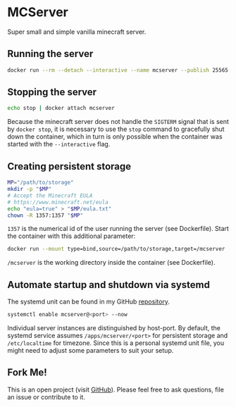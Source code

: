 # MCServer
Super small and simple vanilla minecraft server.

## Running the server
```bash
docker run --rm --detach --interactive --name mcserver --publish 25565:25565 hetsh/mcserver
```

## Stopping the server
```bash
echo stop | docker attach mcserver
```
Because the minecraft server does not handle the `SIGTERM` signal that is sent by `docker stop`, it is necessary to use the `stop` command to gracefully shut down the container, which in turn is only possible when the container was started with the `--interactive` flag.

## Creating persistent storage
```bash
MP="/path/to/storage"
mkdir -p "$MP"
# Accept the Minecraft EULA
# https://www.minecraft.net/eula
echo "eula=true" > "$MP/eula.txt"
chown -R 1357:1357 "$MP"
```
`1357` is the numerical id of the user running the server (see Dockerfile).
Start the container with this additional parameter:
```bash
docker run --mount type=bind,source=/path/to/storage,target=/mcserver ...
```
`/mcserver` is the working directory inside the container (see Dockerfile).

## Automate startup and shutdown via systemd
The systemd unit can be found in my GitHub [repository](https://github.com/Hetsh/docker-mcserver).
```bash
systemctl enable mcserver@<port> --now
```
Individual server instances are distinguished by host-port.
By default, the systemd service assumes `/apps/mcserver/<port>` for persistent storage and `/etc/localtime` for timezone.
Since this is a personal systemd unit file, you might need to adjust some parameters to suit your setup.

## Fork Me!
This is an open project (visit [GitHub](https://github.com/Hetsh/docker-mcserver)).
Please feel free to ask questions, file an issue or contribute to it.